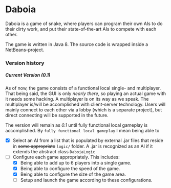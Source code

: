 Daboia
======

Daboia is a game of snake, where players can program their own AIs to do their dirty work, and put their state-of-the-art AIs to compete with each other.

The game is written in Java 8. The source code is wrapped inside a NetBeans-project.

### Version history

##### Current Version (0.1)

As of now, the game consists of a functional local single- and multiplayer. That being said, the GUI is only *nearly there*, so playing an actual game with it needs some hacking. A multiplayer is on its way as we speak. The multiplayer is/will be accomplished with client-server technology. Users will mainly connect to each other via a lobby (which is a separate project), but direct connecting will be supported in the future.

The version will remain as *0.1* until fully functional local gameplay is accomplished. By `fully functional local gameplay` I mean being able to

- [x] Select an AI from a list that is populated by external .jar files that reside in ~~some appropriate~~ `logic/` folder. A .jar is recognized as an AI if it extends the abstract class `DaboiaLogic`
- [ ] Configure each game appropriately. This includes:
  - [x] Being able to add up to 6 players into a single game.
  - [x] Being able to configure the speed of the game.
  - [x] Being able to configure the size of the game area.
  - [ ] Setup and launch the game according to these configurations.

